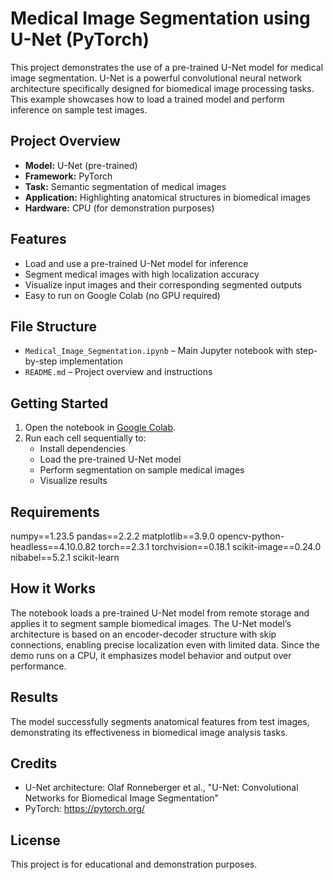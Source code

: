 # Medical Image Segmentation using U-Net (PyTorch)

This project demonstrates the use of a pre-trained U-Net model for medical image segmentation. U-Net is a powerful convolutional neural network architecture specifically designed for biomedical image processing tasks. This example showcases how to load a trained model and perform inference on sample test images.

## Project Overview

- **Model:** U-Net (pre-trained)
- **Framework:** PyTorch
- **Task:** Semantic segmentation of medical images
- **Application:** Highlighting anatomical structures in biomedical images
- **Hardware:** CPU (for demonstration purposes)

## Features

- Load and use a pre-trained U-Net model for inference
- Segment medical images with high localization accuracy
- Visualize input images and their corresponding segmented outputs
- Easy to run on Google Colab (no GPU required)

## File Structure

- `Medical_Image_Segmentation.ipynb` – Main Jupyter notebook with step-by-step implementation
- `README.md` – Project overview and instructions

## Getting Started

1. Open the notebook in [Google Colab](https://colab.research.google.com/).
2. Run each cell sequentially to:
   - Install dependencies
   - Load the pre-trained U-Net model
   - Perform segmentation on sample medical images
   - Visualize results

## Requirements

numpy==1.23.5
pandas==2.2.2
matplotlib==3.9.0
opencv-python-headless==4.10.0.82
torch==2.3.1
torchvision==0.18.1
scikit-image==0.24.0
nibabel==5.2.1
scikit-learn

## How it Works

The notebook loads a pre-trained U-Net model from remote storage and applies it to segment sample biomedical images. The U-Net model’s architecture is based on an encoder-decoder structure with skip connections, enabling precise localization even with limited data. Since the demo runs on a CPU, it emphasizes model behavior and output over performance.

## Results

The model successfully segments anatomical features from test images, demonstrating its effectiveness in biomedical image analysis tasks.

## Credits

- U-Net architecture: Olaf Ronneberger et al., "U-Net: Convolutional Networks for Biomedical Image Segmentation"
- PyTorch: https://pytorch.org/

## License

This project is for educational and demonstration purposes.
